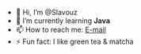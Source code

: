 - 👋 Hi, I’m @Slavouz
- 🌱 I’m currently learning **Java**
- 📫 How to reach me: [E-mail](mailto:tmbwpva@protonmail.com)
- ⚡ Fun fact: I like green tea & matcha

<!---
Slavouz/Slavouz is a ✨ special ✨ repository because its `README.md` (this file) appears on your GitHub profile.
You can click the Preview link to take a look at your changes.
--->
